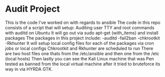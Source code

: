 # Audit Project
This is the code I've worked on with regards to ansible
The code in this repo consists of a script that will setup:
Auditing user TTY and root commands with auditd on Ubuntu
It will go out via sudo apt-get (with_items) and install packages
The packages in this project include:
-auditd
-fail2ban
-chkrootkit
-Rkhunter
It will setup local config files for each of the packages
via cron jobs or local configs
Chkrootkit and Rkhunter are scheduled to run
There are two host files one thats from the /etc/ansible and then one from the /etc (local hosts)
Then lastly you can see the Kali Linux machine that was Pen tested as banned from the local virtual machine after it tried to bruteforce its way in via HYRDA GTK.
